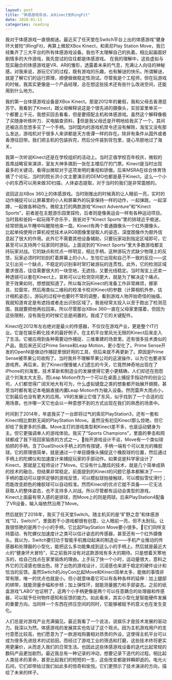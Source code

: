 ```yaml
---
layout: post
title: "体感游戏杂谈，从Kinect到RingFit"
date: 2020-01-11
categories: reading
---
```


我对于体感游戏一直很痴迷。最近买了任天堂在Switch平台上出的体感游戏“健身环大冒险”(RingFit)，再算上微软XBox Kinect，和索尼Play Station Move，我已经集齐了三大平台的所有体感游戏设备。我也不太理解自己的执着。相比起画面好剧情多的大作游戏，我先尝试的往往都是体感游戏。
在我的理解中，这些虚拟与现实融合的体感游戏是VR、AR的雏形，透露着未来的气息，充满让人向往的神秘感。对我来说，游玩它们的过程，既有游戏的乐趣，也有解谜的快乐。所谓解谜，就是了解它们的运行原理，顺便做做稳定性测试。尽管我是个工程师，但在玩游戏的时候，我其实更像是一个产品经理，总在想这些技术还有些什么改进空间，还能用到什么地方。

我的第一台体感游戏设备是XBox Kinect。那是2012年的暑假，我和父母去香港逛苏宁。我看到了Kinect，跟父母解释说这是个很先进的摄像头，实验室里单买一个都要上千元，我想买回去看看，但是要搭配主机和体感游戏。虽然这个解释像极了买随身听练听力、买电脑查资料，但是我父母还是开明地给我买了一个。其间还被店员忽悠多买了一个手柄。当时国内的游戏机禁令还没有解除，淘宝又没有那么发达，游戏机对于很多人来讲都是天方夜谭一样的存在。除非有条件从国外或者香港往回带。我们把主机的包装拆完，然后分件装到背包里，提心吊胆地过了海关。

我第一次听说Kinect还是在学校组织的活动上。当时正值学校百年校庆，微软的首席战略官来演讲，室友大神多搞到一张在主楼后厅的门票。Kinect是当时出现最多的关键词，看得出微软对于这项发明的重视和骄傲。后来MSRA在综合体育场搞了个论坛，当时的院长洪小文主要演示的DEMO也都是基于Kinect。这么一个小小的东西可以用来做3D扫描，人体姿态提取，对于当时的我们是非常震撼的。

说回这台XBox 360上的体感游戏。当时刚推出的时候真的让人眼前一亮，实时的动作捕捉可以让屏幕里的小人和屏幕外的玩家保持一样的动作，一起弹跳，一起深蹲，一起做各种动作。微软主打的两款游戏“Kinect Adventure”和“Kinect Sports”，前者是在主题游乐园里探险，后者则是像奥运会一样有各种运动项目。当时我和爸妈一起玩得不亦乐乎，我爸对于“Kinect Sports”里的排球近乎痴迷，经常把我从午睡中叫醒陪他来一盘。Kinect有两个普通摄像头一个红外摄像头，比起单纯使用计算机视觉技术从RGB图像里提取人的姿态，深度图像作为额外信息起了很大的作用。此外它不需要其他设备辅助，只要玩家站到指定区域即可，它甚至可以支持两个玩家同时游玩。上面说到的“Kinect Sports”里大多数游戏都支持玩家对战。它的缺点和优点一样明显，相比手柄，这种游玩方式缺少物理上的反馈，玩家必须时时刻刻盯着屏幕上的小人，生怕它出现和自己不一致的反应——这又引出另一个缺点，不稳定的识别率时常打破游玩的连贯性。此外，它的检测区域要求很高，往往需要很大的一块空地，无遮挡，又要光线稳定。当时淘宝上还卖一种透镜可以套在Kinect上，宣称可以让检测空间更大，就是为了解决这个痛点。至于效果如何，想想就知道了。所以每次玩Kinect的准备工作非常麻烦，挪家具、拉窗帘，然后用类似二维码的校准卡校对Kinect的参数（计算相机外参，估计相机姿态）。游玩的过程中也要时不常的调整，看到游戏人物开始奇怪的抽搐，我就知道肯定是有遮挡或者走出识别区域了。我爸经常太投入以至于跑出了检测范围，我就要把他再拉回来。所以尽管那台XBox 360一直在父母家里摆着，但因为这些限制，没有我在的时候它总是闲置的。我成了它的关键配件。

Kinect在2012年左右绝对是最火的传感器，不仅仅在游戏产业，更是整个IT行业。它是在娱乐孵化技术的最好例子。在主机平台里风光无限的Kinect后来走入了生活。它被应用到各种需要动作捕捉、三维重建的场景里。还有很多技术类似的产品，我后来还买过Prime Sense和Leap Motion，更小型化了。Prime Sense开发的OpenNI是做动作捕捉里很好用的工具，但后来就不再更新了。原因是Prime Sense被苹果公司收购了。当时我并不理解苹果公司的这波操作，以为它也要进军游戏界。再后来，到了Kinect慢慢被人们遗忘的今天，它竟然神奇地出现在了iPhone的刘海里。技术革新和制造业的发展使得它更小更精确，人们却还在抱怨这个刘海太大太丑。而Leap Motion作为一个可以在桌面上捕捉手指动作的创业公司，人们都觉得广阔天地大有可为，什么虚拟键盘之类的想象都开始展开翅膀。甚至当时都有笔记本电脑直接内置Leap Motion作为输入设备。然而雷声大雨点小，它到最后也没有更大的应用。VR的发展让它借了东风，似乎找到了一个合适的应用场景。也许哪一天它也会以一种意想不到的方式出现在我们的熟悉的场景中。

时间到了2014年，年底我买了一台即将过气的索尼PlayStation3，还有一套和Kinect相比默默无闻的PlayStation Move。虽然没有初见Kinect那么惊艳，但它却给了我更多的乐趣。Move主打的游戏类型和Kinect差不多，也是运动健身为主。但它更强调单人的游戏体验。我买了“Sports Champions”，里面的拳击和网球都成了我下班回家锻炼的方式之一。抛开游戏设计不谈，Move有一个类似球拍把的手柄，含了DualShock手柄上的所有按键，手柄一端有个可以发光的橡胶球。它的原理很简单，就是通过一个单目摄像头捕捉这个橡胶球的位置，然后通过手柄上的陀螺仪和加速度计来捕捉玩家的手部动作。如果说是科学家设计了Kinect，那就是工程师设计了Move。它没有什么酷炫的技术，就是几个简单成熟的技术的融合。但结果非常稳定。前面提到的Kinect的问题它基本都解决了——手柄的震动可以提供足够的游戏反馈，可以模拟球拍接触球，可以模拟雪仗滑行；而能改变颜色的橡胶球可以自动校准。然而Kinect的优点它就不具备——它无法获取人的整体姿态，也不支持多人对战。所以尽管都有运动会类型的游戏，Kinect上面最有带入感的是排球，而Move上的则是网球。后来PlayStation4配备了VR设备，输入端依然沿用了Move。

然后就到了2018年，我买了任天堂Switch。随主机买的是“旷野之息”和体感游戏“12，Switch!”。里面若干小游戏都很有创意，让人眼前一亮，但不太耐玩。让我很惊艳的是两个小小的手柄，它比起PlayStation Move要小很多。它们同样支持震动、有陀螺仪加速度计之类可以估计姿态的传感器，甚至还有一个红外摄像头。我以为，Switch要归功于智能手机推动起来的制造业——手机产业推动的传感器和处理器的小型化，能把这么多功能集成到这么小的手柄上。然后就是最近大火的“健身环大冒险”，买之前我并没有对这款游戏有多大的期待。只是想着天寒地冻的，给自己找点在家里锻炼的理由。上手玩了快一个小时，运动量很大，意料之外它的沉浸感也很出色。除了出色的游戏设计，沉浸感也来源于稳定的硬件设计和恰当的反馈。虽然Swtich的JoyCon比起Move和Kinect简单太多，能做的事情非常有限，唯一的优点也就是小。但小就意味着它可以有各种各样的延伸：加上腿部的绑带，就能测量步幅和步频；加上弹性环，就能测量握力和手部姿态。之前的纸盒游戏“LABO”也证明了，这两个小手柄更像是两个可以任意耦合的处理器和传感器，可以赋予任何物件感知和反馈的能力。如此看来，其实小型化是智能硬件发展的重要方向，当同样一个东西在挤压空间的同时，它能够被赋予的意义也在发生变化。

人们总是对游戏产业充满偏见。最近我看了一个说法，说娱乐才是技术发展的驱动力。我深以为然。体感游戏的发展其实也佐证了这个观点。因为主机游戏用户的支付意愿比较高，他们愿意为了一款游戏购置相对昂贵的外设，这使得主机平台可以成为很多先进技术的试验田。而经过了游戏工业的筛选和打磨，这些技术终将更实用更廉价，从而走入我们的日常生活。也因此这些体感游戏设备的迭代比起常规的数码产品更加剧烈。最近我总有一种记录的冲动，想要记录下迭代的过程。相比起人类技术的革命，甚至比起我们的短短的一生，这些改变都是转瞬即逝的。电光火石间，它们却带给过我们如此多的惊奇和愉悦。它们更预示了技术演进的方向，描绘了未来的样子。